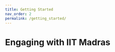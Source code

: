```yaml
---
title: Getting Started
nav_order: 2
permalink: /getting_started/
---
```


# Engaging with IIT Madras